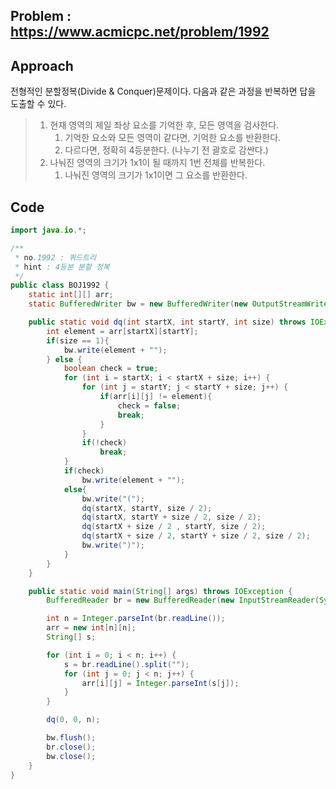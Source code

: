 ## Problem : https://www.acmicpc.net/problem/1992

## Approach

전형적인 분할정복(Divide & Conquer)문제이다. 다음과 같은 과정을 반복하면 답을 도출할 수 있다.

> 1. 현재 영역의 제일 좌상 요소를 기억한 후, 모든 영역을 검사한다.
>    1. 기억한 요소와 모든 영역이 같다면, 기억한 요소를 반환한다.
>    2. 다르다면, 정확히 4등분한다. (나누기 전 괄호로 감싼다.)
> 2. 나눠진 영역의 크기가 1x1이 될 때까지 1번 전체를 반복한다. 
>    1. 나눠진 영역의 크기가 1x1이면 그 요소를 반환한다.

## Code

```java
import java.io.*;

/**
 * no.1992 : 쿼드트리
 * hint : 4등분 분할 정복
 */
public class BOJ1992 {
    static int[][] arr;
    static BufferedWriter bw = new BufferedWriter(new OutputStreamWriter(System.out));

    public static void dq(int startX, int startY, int size) throws IOException {
        int element = arr[startX][startY];
        if(size == 1){
            bw.write(element + "");
        } else {
            boolean check = true;
            for (int i = startX; i < startX + size; i++) {
                for (int j = startY; j < startY + size; j++) {
                    if(arr[i][j] != element){
                        check = false;
                        break;
                    }
                }
                if(!check)
                    break;
            }
            if(check)
                bw.write(element + "");
            else{
                bw.write("(");
                dq(startX, startY, size / 2);
                dq(startX, startY + size / 2, size / 2);
                dq(startX + size / 2 , startY, size / 2);
                dq(startX + size / 2, startY + size / 2, size / 2);
                bw.write(")");
            }
        }
    }

    public static void main(String[] args) throws IOException {
        BufferedReader br = new BufferedReader(new InputStreamReader(System.in));

        int n = Integer.parseInt(br.readLine());
        arr = new int[n][n];
        String[] s;

        for (int i = 0; i < n; i++) {
            s = br.readLine().split("");
            for (int j = 0; j < n; j++) {
                arr[i][j] = Integer.parseInt(s[j]);
            }
        }

        dq(0, 0, n);

        bw.flush();
        br.close();
        bw.close();
    }
}
```

